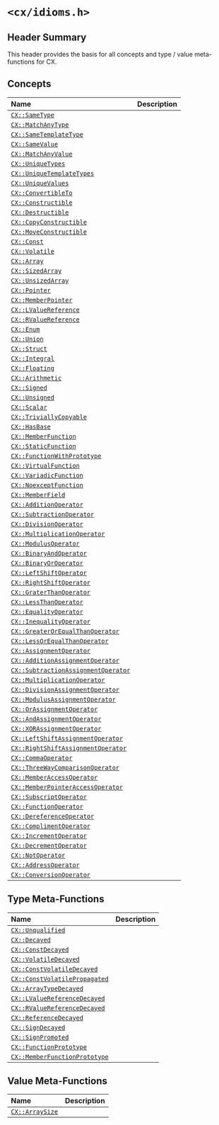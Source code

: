 # `<cx/idioms.h>`
## Header Summary
This header provides the basis for all concepts and type / value
meta-functions for CX.

## Concepts
| Name | Description |
| :- | :- |
| [`CX::SameType`](./cx_idioms_h/same_type.md) | |
| [`CX::MatchAnyType`](./cx_idioms_h/match_any_type.md) | |
| [`CX::SameTemplateType`](./cx_idioms_h/same_template_type.md) | |
| [`CX::SameValue`](./cx_idioms_h/same_type.md) | |
| [`CX::MatchAnyValue`](./cx_idioms_h/match_any_value.md) | |
| [`CX::UniqueTypes`](./cx_idioms_h/unique_types.md) | |
| [`CX::UniqueTemplateTypes`](./cx_idioms_h/unique_template_types.md) | |
| [`CX::UniqueValues`](./cx_idioms_h/unique_values.md) | |
| [`CX::ConvertibleTo`](./cx_idioms_h/convertible_to.md) | |
| [`CX::Constructible`](./cx_idioms_h/constructible.md) | |
| [`CX::Destructible`](./cx_idioms_h/destructible.md) | |
| [`CX::CopyConstructible`](./cx_idioms_h/copy_constructible.md) | |
| [`CX::MoveConstructible`](./cx_idioms_h/move_constructible.md) | |
| [`CX::Const`](./cx_idioms_h/const.md) | |
| [`CX::Volatile`](./cx_idioms_h/volatile.md) | |
| [`CX::Array`](./cx_idioms_h/array.md) | |
| [`CX::SizedArray`](./cx_idioms_h/sized_array.md) | |
| [`CX::UnsizedArray`](./cx_idioms_h/unsized_array.md) | |
| [`CX::Pointer`](./cx_idioms_h/pointer.md) | |
| [`CX::MemberPointer`](./cx_idioms_h/member_pointer.md) | |
| [`CX::LValueReference`](./cx_idioms_h/l_value_reference.md) | |
| [`CX::RValueReference`](./cx_idioms_h/r_value_reference.md) | |
| [`CX::Enum`](./cx_idioms_h/enum.md) | |
| [`CX::Union`](./cx_idioms_h/union.md) | |
| [`CX::Struct`](./cx_idioms_h/struct.md) | |
| [`CX::Integral`](./cx_idioms_h/integral.md) | |
| [`CX::Floating`](./cx_idioms_h/floating.md) | |
| [`CX::Arithmetic`](./cx_idioms_h/arithmetic.md) | |
| [`CX::Signed`](./cx_idioms_h/signed.md) | |
| [`CX::Unsigned`](./cx_idioms_h/unsigned.md) | |
| [`CX::Scalar`](./cx_idioms_h/scalar.md) | |
| [`CX::TriviallyCopyable`](./cx_idioms_h/trivially_copyable.md) | |
| [`CX::HasBase`](./cx_idioms_h/has_base.md) | |
| [`CX::MemberFunction`](./cx_idioms_h/member_function.md) | |
| [`CX::StaticFunction`](./cx_idioms_h/static_function.md) | |
| [`CX::FunctionWithPrototype`](./cx_idioms_h/function_with_prototype.md) | |
| [`CX::VirtualFunction`](./cx_idioms_h/virtual_function.md) | |
| [`CX::VariadicFunction`](./cx_idioms_h/variadic_function.md) | |
| [`CX::NoexceptFunction`](./cx_idioms_h/noexcept_function.md) | |
| [`CX::MemberField`](./cx_idioms_h/member_field.md) | |
| [`CX::AdditionOperator`](./cx_idioms_h/addition_operator.md) | |
| [`CX::SubtractionOperator`](./cx_idioms_h/subtraction_operator.md) | |
| [`CX::DivisionOperator`](./cx_idioms_h/division_operator.md) | |
| [`CX::MultiplicationOperator`](./cx_idioms_h/multiplication_operator.md) | |
| [`CX::ModulusOperator`](./cx_idioms_h/modulus_operator.md) | |
| [`CX::BinaryAndOperator`](./cx_idioms_h/binary_and_operator.md) | |
| [`CX::BinaryOrOperator`](./cx_idioms_h/binary_or_operator.md) | |
| [`CX::LeftShiftOperator`](./cx_idioms_h/left_shift_operator.md) | |
| [`CX::RightShiftOperator`](./cx_idioms_h/right_shift_operator.md) | |
| [`CX::GraterThanOperator`](./cx_idioms_h/greater_than_operator.md) | |
| [`CX::LessThanOperator`](./cx_idioms_h/less_than_operator.md) | |
| [`CX::EqualityOperator`](./cx_idioms_h/equality_operator.md) | |
| [`CX::InequalityOperator`](./cx_idioms_h/inequality_operator.md) | |
| [`CX::GreaterOrEqualThanOperator`](./cx_idioms_h/greater_or_equal_than_operator.md) | |
| [`CX::LessOrEqualThanOperator`](./cx_idioms_h/less_or_equal_than_operator.md) | |
| [`CX::AssignmentOperator`](./cx_idioms_h/assignment_operator.md) | |
| [`CX::AdditionAssignmentOperator`](./cx_idioms_h/addition_assignment_operator.md) | |
| [`CX::SubtractionAssignmentOperator`](./cx_idioms_h/subtraction_assignment_operator.md) | |
| [`CX::MultiplicationOperator`](./cx_idioms_h/multiplication_operator.md) | |
| [`CX::DivisionAssignmentOperator`](./cx_idioms_h/division_assignment_operator.md) | |
| [`CX::ModulusAssignmentOperator`](./cx_idioms_h/modulus_assignment_operator.md) | |
| [`CX::OrAssignmentOperator`](./cx_idioms_h/or_assignment_operator.md) | |
| [`CX::AndAssignmentOperator`](./cx_idioms_h/and_assignment_operator.md) | |
| [`CX::XORAssignmentOperator`](./cx_idioms_h/xor_assignment_operator.md) | |
| [`CX::LeftShiftAssignmentOperator`](./cx_idioms_h/left_shift_assignment_operator.md) | |
| [`CX::RightShiftAssignmentOperator`](./cx_idioms_h/right_shift_assignment_operator.md) | |
| [`CX::CommaOperator`](./cx_idioms_h/comma_operator.md) | |
| [`CX::ThreeWayComparisonOperator`](./cx_idioms_h/three_way_comparison_operator.md) | |
| [`CX::MemberAccessOperator`](./cx_idioms_h/member_access_operator.md) | |
| [`CX::MemberPointerAccessOperator`](./cx_idioms_h/member_pointer_access_operator.md) | |
| [`CX::SubscriptOperator`](./cx_idioms_h/subscript_operator.md) | |
| [`CX::FunctionOperator`](./cx_idioms_h/function_operator.md) | |
| [`CX::DereferenceOperator`](./cx_idioms_h/dereference_operator.md) | |
| [`CX::ComplimentOperator`](./cx_idioms_h/compliment_operator.md) | |
| [`CX::IncrementOperator`](./cx_idioms_h/increment_operator.md) | |
| [`CX::DecrementOperator`](./cx_idioms_h/decrement_operator.md) | |
| [`CX::NotOperator`](./cx_idioms_h/not_operator.md) | |
| [`CX::AddressOperator`](./cx_idioms_h/address_operator.md) | |
| [`CX::ConversionOperator`](./cx_idioms_h/conversion_operator.md) | |

## Type Meta-Functions
| Name | Description |
| :- | :- |
| [`CX::Unqualified`](./cx_idioms_h/unqualified.md) | |
| [`CX::Decayed`](./cx_idioms_h/decayed.md) | |
| [`CX::ConstDecayed`](./cx_idioms_h/const_decayed.md) | |
| [`CX::VolatileDecayed`](./cx_idioms_h/volatile_decayed.md) | |
| [`CX::ConstVolatileDecayed`](./cx_idioms_h/const_volatile_decayed.md) | |
| [`CX::ConstVolatilePropagated`](./cx_idioms_h/const_volatile_propagated.md) | |
| [`CX::ArrayTypeDecayed`](./cx_idioms_h/array_type_decayed.md) | |
| [`CX::LValueReferenceDecayed`](./cx_idioms_h/l_value_reference_decayed.md) | |
| [`CX::RValueReferenceDecayed`](./cx_idioms_h/r_value_reference_decayed.md) | |
| [`CX::ReferenceDecayed`](./cx_idioms_h/reference_decayed.md) | |
| [`CX::SignDecayed`](./cx_idioms_h/sign_decayed.md) | |
| [`CX::SignPromoted`](./cx_idioms_h/sign_promoted.md) | |
| [`CX::FunctionPrototype`](./cx_idioms_h/function_prototype.md) | |
| [`CX::MemberFunctionPrototype`](./cx_idioms_h/member_function_prototype.md) | |

## Value Meta-Functions
| Name | Description |
| :- | :- |
| [`CX::ArraySize`](./cx_idioms_h/array_size.md) | |

